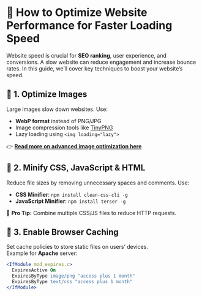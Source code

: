 # 🚀 How to Optimize Website Performance for Faster Loading Speed  

Website speed is crucial for **SEO ranking**, user experience, and conversions. A slow website can reduce engagement and increase bounce rates. In this guide, we’ll cover key techniques to boost your website’s speed.

## 🔹 1. Optimize Images  
Large images slow down websites. Use:
- **WebP format** instead of PNG/JPG  
- Image compression tools like [TinyPNG](https://tinypng.com/)  
- Lazy loading using `<img loading="lazy">`

👉 **[Read more on advanced image optimization here](https://growmesolution.com/)**  

## 🔹 2. Minify CSS, JavaScript & HTML  
Reduce file sizes by removing unnecessary spaces and comments. Use:
- **CSS Minifier**: `npm install clean-css-cli -g`
- **JavaScript Minifier**: `npm install terser -g`

📌 **Pro Tip:** Combine multiple CSS/JS files to reduce HTTP requests.  

## 🔹 3. Enable Browser Caching  
Set cache policies to store static files on users’ devices.  
Example for **Apache** server:

```apache
<IfModule mod_expires.c>
  ExpiresActive On
  ExpiresByType image/png "access plus 1 month"
  ExpiresByType text/css "access plus 1 month"
</IfModule>
